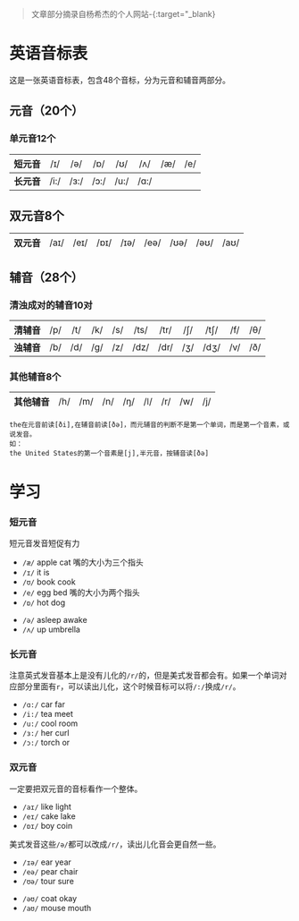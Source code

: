 > 文章部分摘录自杨希杰的个人网站-[](){:target="_blank}

# 英语音标表

这是一张英语音标表，包含48个音标，分为元音和辅音两部分。

## 元音（20个）
### 单元音12个

| 短元音   | <span style="font-weight:normal;">/ɪ/</span>   |<span style="font-weight:normal;">/ə/</span>  | <span style="font-weight:normal;">/ɒ/</span>  | <span style="font-weight:normal;">/ʊ/</span>  | <span style="font-weight:normal;">/ʌ/</span>  | <span style="font-weight:normal;">/æ/</span>  | <span style="font-weight:normal;">/e/</span>  |
|-----|-----|-----|-----|-----|-----|-----|-----|
| **长元音**  | /i:/| /ɜ:/ | /ɔ:/|/u:/ | /ɑ:/ |     |

## 双元音8个

| 双元音   | <span style="font-weight:normal;">/aɪ/</span>   |<span style="font-weight:normal;">/eɪ/</span>  | <span style="font-weight:normal;">/ɒɪ/</span>  | <span style="font-weight:normal;">/ɪə/</span>  | <span style="font-weight:normal;">/eə/</span>  | <span style="font-weight:normal;">/ʊə/</span>  | <span style="font-weight:normal;">/əʊ/</span>  | <span style="font-weight:normal;">/aʊ/</span>  |
|-----|-----|-----|-----|-----|-----|-----|-----|-----|

## 辅音（28个）
### 清浊成对的辅音10对
| 清辅音   | <span style="font-weight:normal;">/p/</span>   |<span style="font-weight:normal;">/t/</span>  | <span style="font-weight:normal;">/k/</span>  | <span style="font-weight:normal;">/s/</span>  | <span style="font-weight:normal;">/ts/</span>  | <span style="font-weight:normal;">/tr/</span>  | <span style="font-weight:normal;">/ʃ/</span>  | <span style="font-weight:normal;">/tʃ/</span>  | <span style="font-weight:normal;">/f/</span>  | <span style="font-weight:normal;">/θ/</span>  |
|-----|-----|-----|-----|-----|-----|-----|-----|-----|-----|-----|
|**浊辅音** |/b/|/d/|/g/|/z/|/dz/|/dr/|/ʒ/|/dʒ/|/v/|/ð/|

### 其他辅音8个

| 其他辅音   | <span style="font-weight:normal;">/h/</span>   |<span style="font-weight:normal;">/m/</span>  | <span style="font-weight:normal;">/n/</span>  | <span style="font-weight:normal;">/ŋ/</span>  | <span style="font-weight:normal;">/ǀ/</span>  | <span style="font-weight:normal;">/r/</span>  | <span style="font-weight:normal;">/w/</span>  | <span style="font-weight:normal;">/j/</span>  |
|-----|-----|-----|-----|-----|-----|-----|-----|-----|

```
the在元音前读[ði],在辅音前读[ðə]，而元辅音的判断不是第一个单词，而是第一个音素，或说发音。
如：
the United States的第一个音素是[j],半元音，按辅音读[ðə]
```


# 学习

### 短元音
短元音发音短促有力

* `/æ/` apple cat 嘴的大小为三个指头
* `/ɪ/` it is 
* `/ʊ/` book cook 
* `/e/` egg bed 嘴的大小为两个指头
* `/ɒ/` hot dog

- `/ə/` asleep awake
- `/ʌ/` up umbrella

### 长元音

注意英式发音基本上是没有儿化的`/r/`的，但是美式发音都会有。如果一个单词对应部分里面有`r`，可以读出儿化，这个时候音标可以将`/:/`换成`/r/`。

* `/ɑ:/` car far
* `/i:/` tea meet
* `/u:/` cool room
* `/ɜ:/` her curl
* `/ɔ:/` torch or

### 双元音

一定要把双元音的音标看作一个整体。

* `/aɪ/` like light
* `/eɪ/` cake lake
* `/ɒɪ/` boy coin

美式发音这些`/ə/`都可以改成`/r/`，读出儿化音会更自然一些。

* `/ɪə/` ear year
* `/eə/` pear chair
* `/ʊə/` tour sure

- `/əʊ/` coat okay 
- `/aʊ/` mouse mouth 